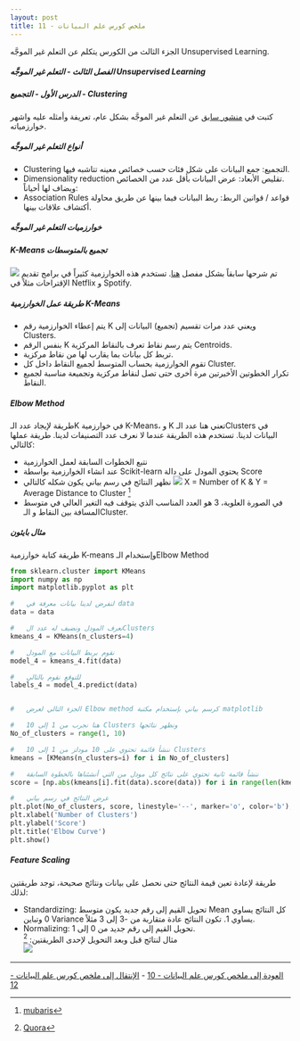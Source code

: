 ```yaml
---  
layout: post
title: ملخص كورس علم البيانات - 11
---  
```


الجزء الثالث من الكورس يتكلم عن التعلم غير الموجَّه Unsupervised Learning.  
  
  


##### الفصل الثالث - التعلم غير الموجَّه Unsupervised Learning  
##### الدرس الأول - التجميع - Clustering  
كتبت في [منشور سابق](https://alioh.github.io/Machine-Learning-for-Everyone-4/) عن التعلم غير الموجَّه بشكل عام، تعريفة وأمثله عليه واشهر خوارزمياته.  

##### أنواع التعلم غير الموجَّه  
* Clustering التجميع: جمع البيانات على شكل فئات حسب خصائص معينه تتاشبه فيها.  
* Dimensionality reduction تقليص الأبعاد: عرض البيانات بأقل عدد من الخصائص.  
ويضاف لها أحياناً: 
* Association Rules قواعد / قوانين الربط: ربط البيانات فيما بينها عن طريق محاولة أكتشاف علاقات بينها.

##### خوارزميات التعلم غير الموجَّه  

##### K-Means تجميع بالمتوسطات  
![](https://alioh.github.io/images/2019-2-12/2.png) 
تم شرحها سابقاً بشكل مفصل [هنا](https://alioh.github.io/Machine-Learning-for-Everyone-4/). تستخدم هذه الخوارزمية كثيراً في برامج تقديم الإقتراحات مثلاً في Netflix و Spotify.  

##### طريقة عمل الخوارزمية K-Means  
  * يتم إعطاء الخوارزمية رقم K ويعني عدد مرات تقسيم (تجميع) البيانات إلى Clusters.
  * بنفس الرقم K يتم رسم نقاط تعرف بالنقاط المركزية Centroids.
  * تربط كل بيانات بما يقارب لها من نقاط مركزية.
  * تقوم الخوارزمية بحساب المتوسط لجميع النقاط داخل كل Cluster.
  * تكرار الخطوتين الأخيرتين مرة أخرى حتى تصل لنقاط مركزية وتجميعة مناسبة لجميع النقاط.  

##### Elbow Method  
طريقة لإيجاد عدد الـK في خوارزمية K-Means، و K تعني هنا عدد الـClusters في البيانات لدينا. تستخدم هذه الطريقة عندما لا نعرف عدد التصنيفات لدينا. طريقة عملها كالتالي:  
* نتبع الخطوات السابقة لعمل الخوارزمية  
* عند انشاء الخوارزمية بواسطة Scikit-learn يحتوي المودل على دالة Score
* نظهر النتائج في رسم بياني يكون شكله كالتالي
![](https://alioh.github.io/images/2019-4-11/ElbowMethod.jpg) 
X = Number of K & Y = Average Distance to Cluster [^1]
* في الصورة العلوية، 3 هو العدد المناسب الذي يتوقف فيه التغير العالي في متوسط المسافة بين النقاط و الـCluster.

##### مثال بايثون  
طريقة كتابة خوارزمية K-means وإستخدام الـElbow Method

```python
from sklearn.cluster import KMeans
import numpy as np
import matplotlib.pyplot as plt

#   لنفرض لدينا بيانات معرفة في data
data = data

#   نعرف المودل ونضيف له عدد الClusters
kmeans_4 = KMeans(n_clusters=4)

#   نقوم بربط البيانات مع المودل
model_4 = kmeans_4.fit(data)

#   للتوقع نقوم بالتالي
labels_4 = model_4.predict(data)


#   الجزء التالي لعرض Elbow method كرسم بياني بإستخدام مكتبة matplotlib

#   هنا نجرب من 1 إلى 10 Clusters ونظهر نتائجها
No_of_clusters = range(1, 10)

#   ننشأ قائمة تحتوي على 10 مودلز من 1 إلى 10 Clusters
kmeans = [KMeans(n_clusters=i) for i in No_of_clusters]

#   ننشأ قائمة ثانية تحتوي على نتائج كل مودل من التي أنشئناها بالخطوة السابقة
score = [np.abs(kmeans[i].fit(data).score(data)) for i in range(len(kmeans))]

#   عرض النتائج في رسم بياني
plt.plot(No_of_clusters, score, linestyle='--', marker='o', color='b');
plt.xlabel('Number of Clusters')
plt.ylabel('Score')
plt.title('Elbow Curve')
plt.show()
```

##### Feature Scaling  
طريقة لإعادة تعين قيمة النتائج حتى نحصل على بيانات ونتائج صحيحة، توجد طريقتين لذلك:  
* Standardizing: تحويل القيم إلى رقم جديد يكون متوسط Mean كل النتائج يساوي 0 وتباين Variance يساوي 1. تكون النتائج عادة متقاربة من -3 إلى 3 مثلاً.  
* Normalizing: تحويل القيم إلى رقم جديد من 0 إلى 1.  
مثال لنتائج قبل وبعد التحويل لإحدى الطريقتين: [^2]  
![](https://alioh.github.io/images/2019-4-11/FeatureScaling.png) 

-----
[العودة إلى ملخص كورس علم البيانات - 10](https://alioh.github.io/DSND-Notes-10/)   -   [الإنتقال إلى ملخص كورس علم البيانات - 12](https://alioh.github.io/DSND-Notes-12)  
  
  
[^1]: [mubaris](https://mubaris.com/posts/kmeans-clustering/)
[^2]: [Quora](https://www.quora.com/What-is-feature-scaling)